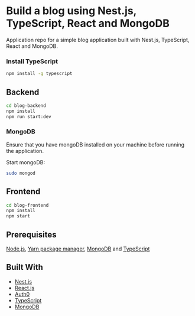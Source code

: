 
# Build a blog using Nest.js, TypeScript, React and MongoDB

Application repo for a simple blog application built with Nest.js, TypeScript, React and MongoDB.

### Install TypeScript
```bash
npm install -g typescript
```

## Backend
```bash
cd blog-backend
npm install
npm run start:dev
```

### MongoDB
Ensure that you have mongoDB installed on your machine before running the application.

Start mongoDB:
```bash
sudo mongod
```

## Frontend
```bash
cd blog-frontend
npm install
npm start
```

## Prerequisites
 [Node.js](https://nodejs.org/en/), [Yarn package manager](https://yarnpkg.com/), [MongoDB](https://docs.mongodb.com/v3.2/installation/) and [TypeScript](https://www.typescriptlang.org/)


## Built With
- [Nest.js](https://nestjs.com/)
- [React.js](https://reactjs.org/)
- [Auth0](https://auth0.com/) 
- [TypeScript](https://www.typescriptlang.org/)
- [MongoDB](https://www.mongodb.com/) 